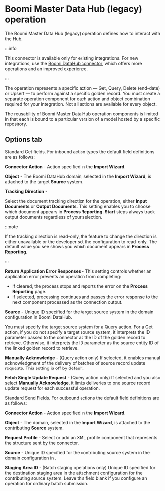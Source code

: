 # Boomi Master Data Hub (legacy) operation

<head>
  <meta name="guidename" content="Integration"/>
  <meta name="context" content="GUID-71101945-2dc4-47b3-ad0e-df45536be9e8"/>
</head>

The Boomi Master Data Hub (legacy) operation defines how to interact with the Hub.

:::info

This connector is available only for existing integrations. For new integrations, use the [Boomi DataHub connector](docs/Atomsphere/Integration/Connectors/int-Boomi_Data_Hub_connector.md), which offers more operations and an improved experience.

:::

The operation represents a specific action — Get, Query, Delete (end-date) or Upsert — to perform against a specific golden record. You must create a separate operation component for each action and object combination required for your integration. Not all actions are available for every object.

The reusability of Boomi Master Data Hub operation components is limited in that each is bound to a particular version of a model hosted by a specific repository.

## Options tab 

Standard Get fields. For inbound action types the default field definitions are as follows:



**Connector Action** - 
  Action specified in the **Import Wizard**.

**Object** - 
 The Boomi DataHub domain, selected in the **Import Wizard**, is attached to the target **Source** system.

**Tracking Direction** - 

Select the document tracking direction for the operation, either **Input Documents** or **Output Documents**. This setting enables you to choose which document appears in **Process Reporting. Start** steps always track output documents regardless of your selection.

:::note

If the tracking direction is read-only, the feature to change the direction is either unavailable or the developer set the configuration to read-only. The default value you see shows you which document appears in **Process Reporting**.

:::

**Return Application Error Responses** - 
 This setting controls whether an application error prevents an operation from completing:

 -   If cleared, the process stops and reports the error on the **Process Reporting** page.
 -   If selected, processing continues and passes the error response to the next component processed as the connection output.


**Source** - 
 Unique ID specified for the target source system in the domain configuration in Boomi DataHub.

 You must specify the target source system for a Query action. For a Get action, if you do not specify a target source system, it interprets the ID parameter passed to the connector as the ID of the golden record to retrieve. Otherwise, it interprets the ID parameter as the source entity ID of the linked golden record to retrieve.

**Manually Acknowledge** - 
 (Query action only) If selected, it enables manual acknowledgment of the delivery of batches of source record update requests. This setting is off by default.

**Fetch Single Update Request** - 
 (Query action only) If selected and you also select **Manually Acknowledge**, it limits deliveries to one source record update request for each successful operation.

Standard Send Fields. For outbound actions the default field definitions are as follows:


  

**Connector Action** - 
 Action specified in the **Import Wizard**.

**Object** - 
 The domain, selected in the **Import Wizard**, is attached to the contributing **Source** system.

**Request Profile** - 
  Select or add an XML profile component that represents the structure sent by the connector.

**Source** - 
  Unique ID specified for the contributing source system in the domain configuration in .

**Staging Area ID** - 
 \(Batch staging operations only\) Unique ID specified for the destination staging area in the attachment configuration for the contributing source system. Leave this field blank if you configure an operation for ordinary batch submission.


